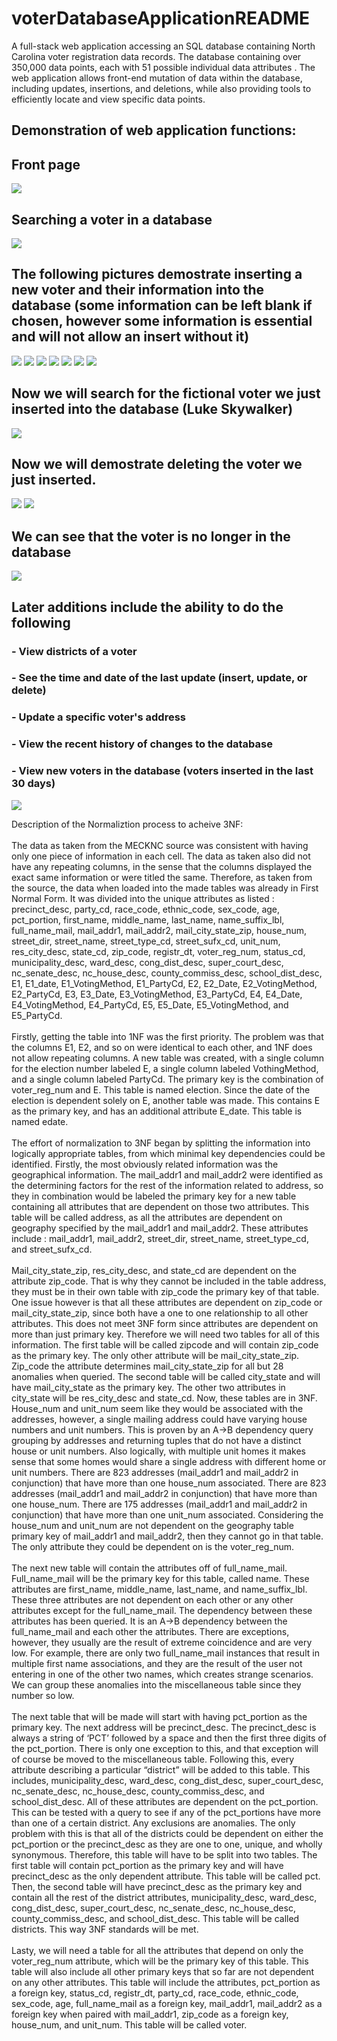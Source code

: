 # voterDatabaseApplicationREADME

A full-stack web application accessing an SQL database containing North Carolina voter registration data records. The database containing over 350,000 data points, each with 51 possible individual data attributes . The web application allows front-end mutation of data within the database, including updates, insertions, and deletions, while also providing tools to efficiently locate and view specific data points.

## Demonstration of web application functions: 

## Front page 

![](voterDataImages/Screenshot(74).png)

## Searching a voter in a database 

![](voterDataImages/Screenshot(75).png)

## The following pictures demostrate inserting a new voter and their information into the database (some information can be left blank if chosen, however some information is essential and will not allow an insert without it) 

![](voterDataImages/Screenshot(76).png)
![](voterDataImages/Screenshot(77).png)
![](voterDataImages/Screenshot(78).png)
![](voterDataImages/Screenshot(79).png)
![](voterDataImages/Screenshot(80).png)
![](voterDataImages/Screenshot(81).png)
![](voterDataImages/Screenshot(82).png)

## Now we will search for the fictional voter we just inserted into the database (Luke Skywalker)

![](voterDataImages/Screenshot(83).png)

## Now we will demostrate deleting the voter we just inserted. 

![](voterDataImages/Screenshot(84).png)
![](voterDataImages/Screenshot(85).png)

## We can see that the voter is no longer in the database

![](voterDataImages/Screenshot(86).png)

## Later additions include the ability to do the following 
### - View districts of a voter 
### - See the time and date of the last update (insert, update, or delete)
### - Update a specific voter's address
### - View the recent history of changes to the database 
### - View new voters in the database (voters inserted in the last 30 days) 

![](voterDataImages/Screenshot(128).png)






Description of the Normaliztion process to acheive 3NF:   <br/> <br/> 
	The data as taken from the MECKNC source was consistent with having only one piece of information in each cell. The data as taken also did not have any repeating columns, in the sense that the columns displayed the exact same information or were titled the same. Therefore, as taken from the source, the data when loaded into the made tables was already in First Normal Form. It was divided into the unique attributes as listed : precinct_desc, party_cd, race_code, ethnic_code, sex_code, age, pct_portion, first_name, middle_name, last_name, name_suffix_lbl, full_name_mail, mail_addr1, mail_addr2, mail_city_state_zip, house_num, street_dir, street_name, street_type_cd, street_sufx_cd, unit_num, res_city_desc, state_cd, zip_code, registr_dt, voter_reg_num, status_cd, municipality_desc, ward_desc, cong_dist_desc, super_court_desc, nc_senate_desc, nc_house_desc, county_commiss_desc, school_dist_desc, E1, E1_date, E1_VotingMethod, E1_PartyCd, E2, E2_Date, E2_VotingMethod, E2_PartyCd, E3, E3_Date, E3_VotingMethod, E3_PartyCd, E4, E4_Date, E4_VotingMethod, E4_PartyCd, E5, E5_Date, E5_VotingMethod, and  E5_PartyCd.    <br/> <br/> 
	Firstly, getting the table into 1NF was the first priority. The problem was that the columns E1, E2, and so on were identical to each other, and 1NF does not allow repeating columns. A new table was created, with a single column for the election number labeled E, a single column labeled VothingMethod, and a single column labeled PartyCd. The primary key is the combination of voter_reg_num and E. This table is named election. Since the date of the election is dependent solely on E, another table was made. This contains E as the primary key, and has an additional attribute E_date. This table is named edate.<br/> <br/> 
The effort of normalization to 3NF began by splitting the information into logically appropriate tables, from which minimal key dependencies could be identified. Firstly, the most obviously related information was the geographical information. The mail_addr1 and mail_addr2 were identified as the determining factors for the rest of the information related to address, so they in combination would be labeled the primary key for a new table containing all attributes that are dependent on those two attributes. This table will be called address, as all the attributes are dependent on geography specified by the mail_addr1 and mail_addr2. These attributes include : mail_addr1, mail_addr2, street_dir, street_name, street_type_cd, and street_sufx_cd.<br/> <br/> 
  Mail_city_state_zip, res_city_desc, and state_cd are dependent on the attribute zip_code. That is why they cannot be included in the table address, they must be in their own table with zip_code the primary key of that table. One issue however is that all these attributes are dependent on zip_code or mail_city_state_zip, since both have a one to one relationship to all other attributes. This does not meet 3NF form since attributes are dependent on more than just primary key. 
Therefore we will need two tables for all of this information. The first table will be called zipcode and will contain zip_code as the primary key. The only other attribute will be mail_city_state_zip. Zip_code the attribute determines mail_city_state_zip for all but 28 anomalies when queried. The second table will be called city_state and will have mail_city_state as the primary key. The other two attributes in city_state will be res_city_desc and state_cd. Now, these tables are in 3NF.
House_num and unit_num seem like they would be associated with the addresses, however, a single mailing address could have varying house numbers and unit numbers. This is proven by an A->B dependency query grouping by addresses and returning tuples that do not have a distinct house or unit numbers. Also logically, with multiple unit homes it makes sense that some homes would share a single address with different home or unit numbers. There are 823 addresses (mail_addr1 and mail_addr2 in conjunction) that have more than one house_num associated. There are 823 addresses (mail_addr1 and mail_addr2 in conjunction) that have more than one house_num. There are 175 addresses (mail_addr1 and mail_addr2 in conjunction) that have more than one unit_num associated. Considering the house_num and unit_num are not dependent on the geography table primary key of mail_addr1 and mail_addr2, then they cannot go in that table. The only attribute they could be dependent on is the voter_reg_num. 
  <br/> <br/> The next new table will contain the attributes off of full_name_mail. Full_name_mail will be the primary key for this table, called name. These attributes are first_name, middle_name, last_name, and name_suffix_lbl. These three attributes are not dependent on each other or any other attributes except for the full_name_mail. The dependency between these attributes has been queried. It is an A->B dependency between the full_name_mail and each other the attributes. There are exceptions, however, they usually are the result of extreme coincidence and are very low. For example, there are only two full_name_mail instances that result in multiple first name associations, and they are the result of the user not entering in one of the other two names, which creates strange scenarios. We can group these anomalies into the miscellaneous table since they number so low. <br/> <br/> 
  The next table that will be made will start with having pct_portion as the primary key. The next address will be precinct_desc. The precinct_desc is always a string of ‘PCT’ followed by a space and then the first three digits of the pct_portion. There is only one exception to this, and that exception will of course be moved to the miscellaneous table. Following this, every attribute describing a particular “district” will be added to this table. This includes, municipality_desc, ward_desc, cong_dist_desc, super_court_desc, nc_senate_desc, nc_house_desc, county_commiss_desc, and school_dist_desc. All of these attributes are dependent on the pct_portion. This can be tested with a query to see if any of the pct_portions have more than one of a certain district. Any exclusions are anomalies. The only problem with this is that all of the districts could be dependent on either the pct_portion or the precinct_desc as they are one to one, unique, and wholly synonymous. Therefore, this table will have to be split into two tables. The first table will contain pct_portion as the primary key and will have precinct_desc as the only dependent attribute. This table will be called pct. Then, the second table will have precinct_desc as the primary key and contain all the rest of the district attributes, municipality_desc, ward_desc, cong_dist_desc, super_court_desc, nc_senate_desc, nc_house_desc, county_commiss_desc, and school_dist_desc. This table will be called districts. This way 3NF standards will be met. <br/> <br/> 
  Lasty, we will need a table for all the attributes that depend on only the voter_reg_num attribute, which will be the primary key of this table. This table will also include all other primary keys that so far are not dependent on any other attributes. This table will include the attributes, pct_portion as a foreign key, status_cd, registr_dt, party_cd, race_code, ethnic_code, sex_code, age, full_name_mail as a foreign key, mail_addr1, mail_addr2 as a foreign key when paired with mail_addr1, zip_code as a foreign key, house_num, and unit_num. This table will be called voter.

 

